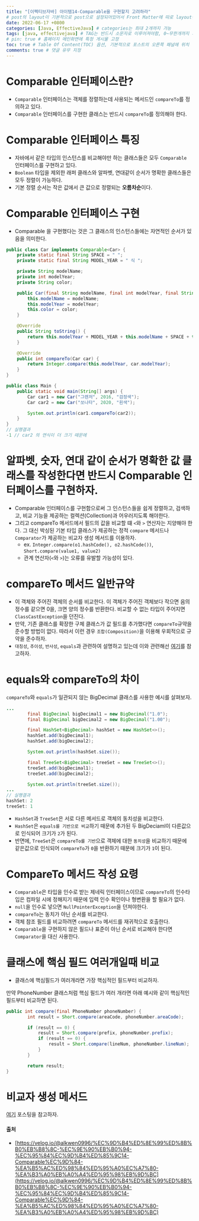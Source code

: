 ```yaml
---
title: "[이펙티브자바] 아이템14-Comparable을 구현할지 고려하라"
# post의 layout이 기본적으로 post으로 설정되어있어서 Front Matter에 따로 layout변수를 만들어 주지 않아도 된다.
date: 2022-06-17 +0800
categories: [Java, EffectiveJava] # categories는 최대 2개까지 가능
tags: [java, effectivejava] # TAG는 반드시 소문자로 이루어져야함, 0~무한개까지 지정 가능
# pin: true # 홈페이지 메인화면에 특정 게시물 고정
toc: true # Table Of Content(TOC) 옵션, 기본적으로 포스트의 오른쪽 패널에 위치
comments: true # 댓글 유무 지정
---
```


# Comparable 인터페이스란?
- `Comparable` 인터페이스는 객체를 정렬하는데 사용되는 메서드인 `compareTo`를 정의하고 있다.
- `Comparable` 인터페이스를 구현한 클래스는 반드시 `compareTo`를 정의해야 한다.

# Comparable 인터페이스 특징
- 자바에서 같은 타입의 인스턴스를 비교해야만 하는 클래스들은 모두 `Comparable` 인터페이스를 구현하고 있다.
- `Boolean` 타입을 제외한 래퍼 클래스와 알파벳, 연대같이 순서가 명확한 클래스들은 모두 정렬이 가능하다.
- 기본 정렬 순서는 작은 값에서 큰 값으로 정렬되는 <b>오름차순</b>이다.

# Comparable 인터페이스 구현
- Comparable 을 구현했다는 것은 그 클래스의 인스턴스들에는 자연적인 순서가 있음을 의미한다.

```java
public class Car implements Comparable<Car> {
    private static final String SPACE = " ";
    private static final String MODEL_YEAR = " 식 ";

    private String modelName;
    private int modelYear;
    private String color;

    public Car(final String modelName, final int modelYear, final String color) {
        this.modelName = modelName;
        this.modelYear = modelYear;
        this.color = color;
    }

    @Override
    public String toString() {
        return this.modelYear + MODEL_YEAR + this.modelName + SPACE + this.color;
    }

    @Override
    public int compareTo(Car car) {
        return Integer.compare(this.modelYear, car.modelYear);
    }
}

public class Main {
    public static void main(String[] args) {
        Car car1 = new Car("그렌저", 2016, "검정색");
        Car car2 = new Car("쏘나타", 2020, "흰색");

        System.out.println(car1.compareTo(car2));
    }
}
// 실행결과
-1 // car2 의 연식이 더 크기 때문에
```

# 알파벳, 숫자, 연대 같이 순서가 명확한 값 클래스를 작성한다면 반드시 Comparable 인터페이스를 구현하자.
- Comparable 인터페이스를 구현함으로써 그 인스턴스들을 쉽게 정렬하고, 검색하고, 비교 기능을 제공하는 컬렉션(Collection)과 어우러지도록 해야한다.
- 그리고 compareTo 메서드에서 필드의 값을 비교할 떄 `<`와 `>` 연산자는 지양해야 한다. 그 대신 박싱된 기본 타입 클래스가 제공하는 정적 `compare` 메서드나 `Comparator`가 제공하는 비교자 생성 메서드를 이용하자.
    - ex. `Integer.compare(o1.hashCode(), o2.hashCode())`, `Short.compare(value1, value2)`
    - 관계 연산자(`<`와 `>`)는 오류를 유발할 가능성이 있다.


# compareTo 메서드 일반규약
- 이 객체와 주어진 객체의 순서를 비교한다. 이 객체가 주어진 객체보다 작으면 음의정수를 같으면 0을, 크면 양의 정수를 반환한다. 비교할 수 없는 타입이 주어지면 `ClassCastException`을 던진다.
- 만약, 기존 클래스를 확장한 구체 클래스가 값 필드를 추가했다면 `compareTo`규약을 준수할 방법이 없다. 따라서 이런 경우 `조합(Composition)`을 이용해 우회적으로 규약을 준수하자.
- `대칭성`, `추이성`, `반사성`, `equals`과 관련하여 설명하고 있는데 이와 관련해선 [여기](https://velog.io/@alkwen0996/%EC%9D%B4%ED%8E%99%ED%8B%B0%EB%B8%8C-%EC%9E%90%EB%B0%94-%EC%95%84%EC%9D%B4%ED%85%9C14-Comparable%EC%9D%84-%EA%B5%AC%ED%98%84%ED%95%A0%EC%A7%80-%EA%B3%A0%EB%A0%A4%ED%95%98%EB%9D%BC)를 참고하자.

# equals와 compareTo의 차이
`compareTo`와 `equals`가 일관되지 않는 BigDecimal 클래스를 사용한 예시를 살펴보자.

```java
...
		final BigDecimal bigDecimal1 = new BigDecimal("1.0");
        final BigDecimal bigDecimal2 = new BigDecimal("1.00");

        final HashSet<BigDecimal> hashSet = new HashSet<>();
        hashSet.add(bigDecimal1);
        hashSet.add(bigDecimal2);

        System.out.println(hashSet.size());

        final TreeSet<BigDecimal> treeSet = new TreeSet<>();
        treeSet.add(bigDecimal1);
        treeSet.add(bigDecimal2);

        System.out.println(treeSet.size());
...
// 실행결과 
hashSet: 2
treeSet: 1
```

- `HashSet`과 `TreeSet`은 서로 다른 메서드로 객체의 동치성을 비교한다.
- `HashSet`은 `equals를 기반으로 비교`하기 때문에 추가된 두 BigDeciaml이 다른값으로 인식되어 크기가 `2`가 된다.
- 반면에, `TreeSet`은 `compareTo를 기반`으로 객체에 대한 `동치성`을 비교하기 때문에 같은값으로 인식되어 `compareTo`가 `0`을 반환하기 때문에 크기가 `1`이 된다.

# CompareTo 메서드 작성 요령
- `Comparable`은 타입을 인수로 받는 제네릭 인터페이스이므로 `compareTo`의 인수타입은 컴파일 시에 정해지기 때문에 입력 인수 확인이나 형변환을 할 필요가 없다.
- `null`을 인수로 넣으면 `NullPointerException`을 던져야한다.
- `compareTo`는 동치가 아닌 순서를 비교한다.
- 객체 참조 필드를 비교하려면 `compareTo` 메서드를 재귀적으로 호출한다.
- `Comparable`을 구현하지 않은 필드나 표준이 아닌 순서로 비교해야 한다면 `Comparator`을 대신 사용한다.

# 클래스에 핵심 필드 여러개일때 비교
- 클래스에 핵심필드가 여러개라면 가장 핵심적인 필드부터 비교하자.

만약 PhoneNumber 클래스처럼 핵심 필드가 여러 개라면 아래 예시와 같이 핵심적인 필드부터 비교하면 된다. 

```java
public int compare(final PhoneNumber phoneNumber) {
        int result = Short.compare(areaCode, phoneNumber.areaCode);

        if (result == 0) {
            result = Short.compare(prefix, phoneNumber.prefix);
            if (result == 0) {
                result = Short.compare(lineNum, phoneNumber.lineNum);
            }
        }

        return result;
}
```

# 비교자 생성 메서드
[여기](https://hyeon9mak.github.io/Effective-Java-item14/) 포스팅을 참고하자.

#### 출처
- [https://velog.io/@alkwen0996/%EC%9D%B4%ED%8E%99%ED%8B%B0%EB%B8%8C-%EC%9E%90%EB%B0%94-%EC%95%84%EC%9D%B4%ED%85%9C14-Comparable%EC%9D%84-%EA%B5%AC%ED%98%84%ED%95%A0%EC%A7%80-%EA%B3%A0%EB%A0%A4%ED%95%98%EB%9D%BC](https://velog.io/@alkwen0996/%EC%9D%B4%ED%8E%99%ED%8B%B0%EB%B8%8C-%EC%9E%90%EB%B0%94-%EC%95%84%EC%9D%B4%ED%85%9C14-Comparable%EC%9D%84-%EA%B5%AC%ED%98%84%ED%95%A0%EC%A7%80-%EA%B3%A0%EB%A0%A4%ED%95%98%EB%9D%BC)